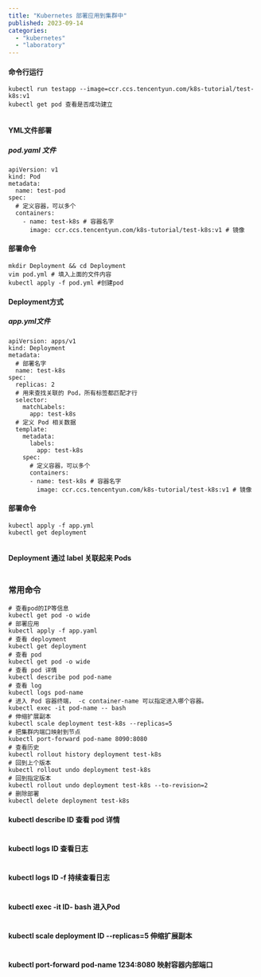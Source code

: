 ```yaml
---
title: "Kubernetes 部署应用到集群中"
published: 2023-09-14
categories: 
  - "kubernetes"
  - "laboratory"
---
```


#### 命令行运行

```shell
kubectl run testapp --image=ccr.ccs.tencentyun.com/k8s-tutorial/test-k8s:v1
kubectl get pod 查看是否成功建立

```

<picture>
    <source srcset="https://s3.catcat.blog/images/2023/09/image-77.avif" type="image/avif">
    <source srcset="https://s3.catcat.blog/images/2023/09/image-77.webp" type="image/webp">
    <img src="https://s3.catcat.blog/images/2023/09/image-77.jpg" alt="" loading="lazy">
</picture>

#### YML文件部署

##### pod.yaml 文件

```shell
apiVersion: v1
kind: Pod
metadata:
  name: test-pod
spec:
  # 定义容器，可以多个
  containers:
    - name: test-k8s # 容器名字
      image: ccr.ccs.tencentyun.com/k8s-tutorial/test-k8s:v1 # 镜像
```

#### 部署命令

```shell
mkdir Deployment && cd Deployment 
vim pod.yml # 填入上面的文件内容
kubectl apply -f pod.yml #创建pod
```

#### Deployment方式

##### app.yml文件

```shell
apiVersion: apps/v1
kind: Deployment
metadata:
  # 部署名字
  name: test-k8s
spec:
  replicas: 2
  # 用来查找关联的 Pod，所有标签都匹配才行
  selector:
    matchLabels:
      app: test-k8s
  # 定义 Pod 相关数据
  template:
    metadata:
      labels:
        app: test-k8s
    spec:
      # 定义容器，可以多个
      containers:
      - name: test-k8s # 容器名字
        image: ccr.ccs.tencentyun.com/k8s-tutorial/test-k8s:v1 # 镜像

```

#### 部署命令

```shell
kubectl apply -f app.yml 
kubectl get deployment
```

<picture>
    <source srcset="https://s3.catcat.blog/images/2023/09/image-79-1024x266.avif" type="image/avif">
    <source srcset="https://s3.catcat.blog/images/2023/09/image-79-1024x266.webp" type="image/webp">
    <img src="https://s3.catcat.blog/images/2023/09/image-79-1024x266.jpg" alt="" loading="lazy">
</picture>

#### Deployment 通过 label 关联起来 Pods

<picture>
    <source srcset="https://s3.catcat.blog/images/2023/09/image-80.avif" type="image/avif">
    <source srcset="https://s3.catcat.blog/images/2023/09/image-80.webp" type="image/webp">
    <img src="https://s3.catcat.blog/images/2023/09/image-80.jpg" alt="" loading="lazy">
</picture>

### 常用命令

```shell
# 查看pod的IP等信息
kubectl get pod -o wide 
# 部署应用
kubectl apply -f app.yaml
# 查看 deployment
kubectl get deployment
# 查看 pod
kubectl get pod -o wide
# 查看 pod 详情
kubectl describe pod pod-name
# 查看 log
kubectl logs pod-name
# 进入 Pod 容器终端， -c container-name 可以指定进入哪个容器。
kubectl exec -it pod-name -- bash
# 伸缩扩展副本
kubectl scale deployment test-k8s --replicas=5
# 把集群内端口映射到节点
kubectl port-forward pod-name 8090:8080
# 查看历史
kubectl rollout history deployment test-k8s
# 回到上个版本
kubectl rollout undo deployment test-k8s
# 回到指定版本
kubectl rollout undo deployment test-k8s --to-revision=2
# 删除部署
kubectl delete deployment test-k8s
```

#### kubectl describe ID 查看 pod 详情

<picture>
    <source srcset="https://s3.catcat.blog/images/2023/09/image-81.avif" type="image/avif">
    <source srcset="https://s3.catcat.blog/images/2023/09/image-81.webp" type="image/webp">
    <img src="https://s3.catcat.blog/images/2023/09/image-81.jpg" alt="" loading="lazy">
</picture>

#### kubectl logs ID 查看日志

<picture>
    <source srcset="https://s3.catcat.blog/images/2023/09/image-82-1024x130.avif" type="image/avif">
    <source srcset="https://s3.catcat.blog/images/2023/09/image-82-1024x130.webp" type="image/webp">
    <img src="https://s3.catcat.blog/images/2023/09/image-82-1024x130.jpg" alt="" loading="lazy">
</picture>

#### kubectl logs ID -f 持续查看日志

<picture>
    <source srcset="https://s3.catcat.blog/images/2023/09/image-83-1024x127.avif" type="image/avif">
    <source srcset="https://s3.catcat.blog/images/2023/09/image-83-1024x127.webp" type="image/webp">
    <img src="https://s3.catcat.blog/images/2023/09/image-83-1024x127.jpg" alt="" loading="lazy">
</picture>

#### kubectl exec -it ID- bash 进入Pod

<picture>
    <source srcset="https://s3.catcat.blog/images/2023/09/image-84-1024x56.avif" type="image/avif">
    <source srcset="https://s3.catcat.blog/images/2023/09/image-84-1024x56.webp" type="image/webp">
    <img src="https://s3.catcat.blog/images/2023/09/image-84-1024x56.jpg" alt="" loading="lazy">
</picture>

#### kubectl scale deployment ID --replicas=5 伸缩扩展副本

<picture>
    <source srcset="https://s3.catcat.blog/images/2023/09/image-85-1024x344.avif" type="image/avif">
    <source srcset="https://s3.catcat.blog/images/2023/09/image-85-1024x344.webp" type="image/webp">
    <img src="https://s3.catcat.blog/images/2023/09/image-85-1024x344.jpg" alt="" loading="lazy">
</picture>

#### kubectl port-forward pod-name 1234:8080 映射容器内部端口

<picture>
    <source srcset="https://s3.catcat.blog/images/2023/09/image-86-1024x159.avif" type="image/avif">
    <source srcset="https://s3.catcat.blog/images/2023/09/image-86-1024x159.webp" type="image/webp">
    <img src="https://s3.catcat.blog/images/2023/09/image-86-1024x159.jpg" alt="" loading="lazy">
</picture>

<picture>
    <source srcset="https://s3.catcat.blog/images/2023/09/image-87.avif" type="image/avif">
    <source srcset="https://s3.catcat.blog/images/2023/09/image-87.webp" type="image/webp">
    <img src="https://s3.catcat.blog/images/2023/09/image-87.jpg" alt="" loading="lazy">
</picture>
